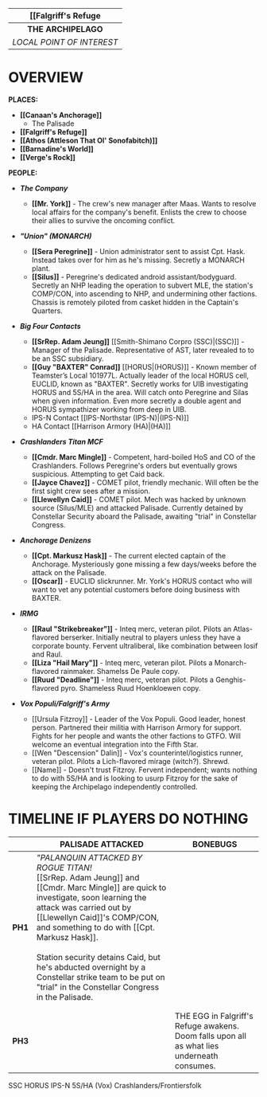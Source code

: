 
|    [[Falgriff's Refuge    |
| :-----------------------: |
|    **THE ARCHIPELAGO**    |
| *LOCAL POINT OF INTEREST* |
# **OVERVIEW**

**PLACES:**
- **[[Canaan's Anchorage]]**
   - The Palisade
- **[[Falgriff's Refuge]]**
- **[[Athos (Attleson That Ol' Sonofabitch)]]**
- **[[Barnadine's World]]**
- **[[Verge's Rock]]**


**PEOPLE:**
- ***The Company***
   - **[[Mr. York]]** - The crew's new manager after Maas. Wants to resolve local affairs for the company's benefit. Enlists the crew to choose their allies to survive the oncoming conflict.

- ***"Union" (MONARCH)***
   - **[[Sera Peregrine]]** - Union administrator sent to assist Cpt. Hask. Instead takes over for him as he's missing. Secretly a MONARCH plant.
   - **[[Silus]]** - Peregrine's dedicated android assistant/bodyguard. Secretly an NHP leading the operation to subvert MLE, the station's COMP/CON, into ascending to NHP, and undermining other factions. Chassis is remotely piloted from casket hidden in the Captain's Quarters.

- ***Big Four Contacts***
   - **[[SrRep. Adam Jeung]]** [[Smith-Shimano Corpro (SSC)|(SSC)]] - Manager of the Palisade. Representative of AST, later revealed to to be an SSC subsidiary.
   - **[[Guy "BAXTER" Conrad]]** [[HORUS|(HORUS)]] - Known member of Teamster’s Local 101977L. Actually leader of the local HORUS cell, EUCLID, known as "BAXTER". Secretly works for UIB investigating HORUS and 5S/HA in the area. Will catch onto Peregrine and Silas when given information. Even more secretly a double agent and HORUS sympathizer working from deep in UIB.
   - IPS-N Contact [[IPS-Northstar (IPS-N)|(IPS-N)]]
   - HA Contact [[Harrison Armory (HA)|(HA)]]

- ***Crashlanders Titan MCF***
   - **[[Cmdr. Marc Mingle]]** - Competent, hard-boiled HoS and CO of the Crashlanders. Follows Peregrine's orders but eventually grows suspicious. Attempting to get Caid back.
   - **[[Jayce Chavez]]** - COMET pilot, friendly mechanic. Will often be the first sight crew sees after a mission.
   - **[[Llewellyn Caid]]** - COMET pilot. Mech was hacked by unknown source (Silus/MLE) and attacked Palisade. Currently detained by Constellar Security aboard the Palisade, awaiting "trial" in Constellar Congress.

- ***Anchorage Denizens***
   - **[[Cpt. Markusz Hask]]** - The current elected captain of the Anchorage. Mysteriously gone missing a few days/weeks before the attack on the Palisade.
   - **[[Oscar]]** - EUCLID slickrunner. Mr. York's HORUS contact who will want to vet any potential customers before doing business with BAXTER.

- ***IRMG***
  - **[[Raul "Strikebreaker"]]** - Inteq merc, veteran pilot. Pilots an Atlas-flavored berserker. Initially neutral to players unless they have a corporate bounty. Fervent ultraliberal, like combination between Iosif and Raul.
  - **[[Liza "Hail Mary"]]** - Inteq merc, veteran pilot. Pilots a Monarch-flavored rainmaker. Shamelss De Paule copy.
  - **[[Ruud "Deadline"]]** - Inteq merc, veteran pilot. Pilots a Genghis-flavored pyro. Shameless Ruud Hoenkloewen copy.

- ***Vox Populi/Falgriff's Army***
   - [[Ursula Fitzroy]] - Leader of the Vox Populi. Good leader, honest person. Partnered their militia with Harrison Armory for support. Fights for her people and wants the other factions to GTFO. Will welcome an eventual integration into the Fifth Star.
   - [[Wen "Descension" Dalin]] - Vox's counterintel/logistics runner, veteran pilot. Pilots a Lich-flavored mirage (witch?). Shrewd.
   - [[Name]] - Doesn't trust Fitzroy. Fervent independent; wants nothing to do with 5S/HA and is looking to usurp Fitzroy for the sake of keeping the Archipelago independently controlled.


# **TIMELINE IF PLAYERS DO NOTHING**
 
|         | **PALISADE ATTACKED**                                                                                                                                                                                                                                                                                                                                                                                            | **BONEBUGS**                                                                                |
| ------- | ---------------------------------------------------------------------------------------------------------------------------------------------------------------------------------------------------------------------------------------------------------------------------------------------------------------------------------------------------------------------------------------------------------------- | ------------------------------------------------------------------------------------------- |
| **PH1** | *"PALANQUIN ATTACKED BY ROGUE TITAN!*<br>[[SrRep. Adam Jeung]] and [[Cmdr. Marc Mingle]] are quick to investigate, soon learning the attack was carried out by [[Llewellyn Caid]]'s COMP/CON, and something to do with [[Cpt. Markusz Hask]].<br><br>Station security detains Caid, but he's abducted overnight by a Constellar strike team to be put on "trial" in the Constellar Congress in the Palisade.<br> |                                                                                             |
|         |                                                                                                                                                                                                                                                                                                                                                                                                                  |                                                                                             |
|         |                                                                                                                                                                                                                                                                                                                                                                                                                  |                                                                                             |
| **PH3** |                                                                                                                                                                                                                                                                                                                                                                                                                  | THE EGG in Falgriff's Refuge awakens. Doom falls upon all as what lies underneath consumes. |


SSC 
HORUS
IPS-N
5S/HA (Vox)
Crashlanders/Frontiersfolk

